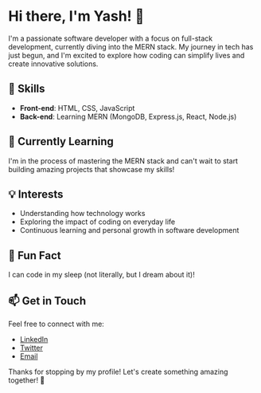 # Hi there, I'm Yash! 👋

I'm a passionate software developer with a focus on full-stack development, currently diving into the MERN stack. My journey in tech has just begun, and I'm excited to explore how coding can simplify lives and create innovative solutions.

## 🚀 Skills

- **Front-end**: HTML, CSS, JavaScript
- **Back-end**: Learning MERN (MongoDB, Express.js, React, Node.js)

## 🌱 Currently Learning

I'm in the process of mastering the MERN stack and can't wait to start building amazing projects that showcase my skills!

## 💡 Interests

- Understanding how technology works
- Exploring the impact of coding on everyday life
- Continuous learning and personal growth in software development

## 🌟 Fun Fact

I can code in my sleep (not literally, but I dream about it)! 

## 📫 Get in Touch

Feel free to connect with me:

- [LinkedIn](https://www.linkedin.com/in/yashdotdev) 
- [Twitter](https://twitter.com/yashdotdev)
- [Email](thisisyash459@gmail.com)

Thanks for stopping by my profile! Let's create something amazing together! 🚀
